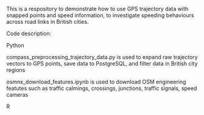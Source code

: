 This is a respository to demonstrate how to use GPS trajectory data with snapped points and speed information, to investigate speeding behaviours across road links in British cities.

Code description:

Python

compass_preprocessing_trajectory_data.py is used to expand raw trajectory vectors to GPS points, save data to PostgreSQL, and filter data in British city regions

osmnx_download_features.ipynb is used to download OSM engineering featutes such as traffic calmings, crossings, junctions, traffic signals, speed cameras


R
